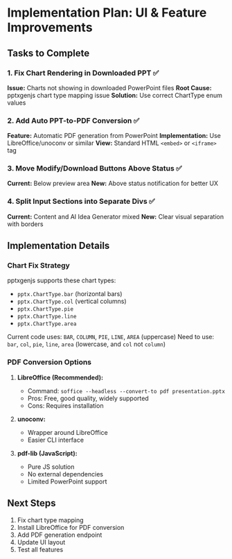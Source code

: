 # Implementation Plan: UI & Feature Improvements

## Tasks to Complete

### 1. Fix Chart Rendering in Downloaded PPT ✅
**Issue:** Charts not showing in downloaded PowerPoint files
**Root Cause:** pptxgenjs chart type mapping issue
**Solution:** Use correct ChartType enum values

### 2. Add Auto PPT-to-PDF Conversion ✅
**Feature:** Automatic PDF generation from PowerPoint
**Implementation:** Use LibreOffice/unoconv or similar
**View:** Standard HTML `<embed>` or `<iframe>` tag

### 3. Move Modify/Download Buttons Above Status ✅
**Current:** Below preview area
**New:** Above status notification for better UX

### 4. Split Input Sections into Separate Divs ✅
**Current:** Content and AI Idea Generator mixed
**New:** Clear visual separation with borders

## Implementation Details

### Chart Fix Strategy
pptxgenjs supports these chart types:
- `pptx.ChartType.bar` (horizontal bars)
- `pptx.ChartType.col` (vertical columns) 
- `pptx.ChartType.pie`
- `pptx.ChartType.line`
- `pptx.ChartType.area`

Current code uses: `BAR`, `COLUMN`, `PIE`, `LINE`, `AREA` (uppercase)
Need to use: `bar`, `col`, `pie`, `line`, `area` (lowercase, and `col` not `column`)

### PDF Conversion Options
1. **LibreOffice (Recommended):**
   - Command: `soffice --headless --convert-to pdf presentation.pptx`
   - Pros: Free, good quality, widely supported
   - Cons: Requires installation

2. **unoconv:**
   - Wrapper around LibreOffice
   - Easier CLI interface

3. **pdf-lib (JavaScript):**
   - Pure JS solution
   - No external dependencies
   - Limited PowerPoint support

## Next Steps
1. Fix chart type mapping
2. Install LibreOffice for PDF conversion
3. Add PDF generation endpoint
4. Update UI layout
5. Test all features


